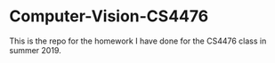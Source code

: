 # Computer-Vision-CS4476
This is the repo for the homework I have done for the CS4476 class in summer 2019. 
